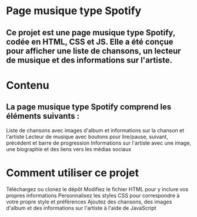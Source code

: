 # Page musique type Spotify
## Ce projet est une page musique type Spotify, codée en HTML, CSS et JS. Elle a été conçue pour afficher une liste de chansons, un lecteur de musique et des informations sur l'artiste.


# Contenu

## La page musique type Spotify comprend les éléments suivants :

Liste de chansons avec images d'album et informations sur la chanson et l'artiste
Lecteur de musique avec boutons pour lire/pause, suivant, précédent et barre de progression
Informations sur l'artiste avec une image, une biographie et des liens vers les médias sociaux


# Comment utiliser ce projet

Téléchargez ou clonez le dépôt
Modifiez le fichier HTML pour y inclure vos propres informations
Personnalisez les styles CSS pour correspondre à votre propre style et préférences
Ajoutez des chansons, des images d'album et des informations sur l'artiste à l'aide de JavaScript

